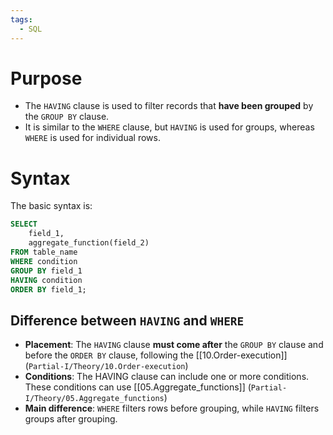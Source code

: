 ```yaml
---
tags:
  - SQL
---
```

# Purpose
- The `HAVING` clause is used to filter records that **have been grouped** by the `GROUP BY` clause.
- It is similar to the `WHERE` clause, but `HAVING` is used for groups, whereas `WHERE` is used for individual rows.
# Syntax
The basic syntax is:
```SQL
SELECT 
	field_1, 
	aggregate_function(field_2)
FROM table_name
WHERE condition
GROUP BY field_1
HAVING condition
ORDER BY field_1;
```
## Difference between `HAVING` and `WHERE`
- **Placement**: The `HAVING` clause **must come after** the `GROUP BY` clause and before the `ORDER BY` clause, following the [[10.Order-execution]] (`Partial-I/Theory/10.Order-execution`)
- **Conditions**: The HAVING clause can include one or more conditions. These conditions can use [[05.Aggregate_functions]] (`Partial-I/Theory/05.Aggregate_functions`)
- **Main difference**: `WHERE` filters rows before grouping, while `HAVING` filters groups after grouping.